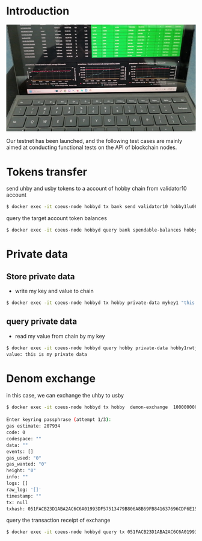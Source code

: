 

# Introduction

![](./images/img_1.jpg)

 Our testnet has been launched, and the following test cases are mainly aimed at conducting functional tests on the API of blockchain nodes.

# Tokens transfer

send uhby and usby tokens to a account of hobby chain from validator10 account 

```sh
$ docker exec -it coeus-node hobbyd tx bank send validator10 hobby1lu08pnjhp6v54mxurampudwr47a62fzqg3z799 80123456789000000000uhby,80123456789000000000usby  --from validator10 --gas auto --gas-adjustment 2 --gas-prices 50000000uhby,50000000usby -y
```

query the target account token balances

```sh
$ docker exec -it coeus-node hobbyd query bank spendable-balances hobby1lu08pnjhp6v54mxurampudwr47a62fzqg3z799
```

# Private data 

## Store private data 

- write my key and value to chain

```sh
$ docker exec -it coeus-node hobbyd tx hobby private-data mykey1 "this is my private data" --from validator10 --gas auto --gas-adjustment 2 --gas-prices 50000000usby -y
```

## query private data

- read my value from chain by my key

```sh
$ docker exec -it coeus-node hobbyd query hobby private-data hobby1rwtj3dkk8pv3cmstv3mj7nlcdp5mdcd5758ylw mykey1
value: this is my private data
```

# Denom exchange

in this case, we can exchange the uhby to usby

```sh
$ docker exec -it coeus-node hobbyd tx hobby  demon-exchange  10000000000000000000  --from validator10 --gas auto --gas-adjustment 2 --gas-prices 50000000uhby -y

Enter keyring passphrase (attempt 1/3):
gas estimate: 207934
code: 0
codespace: ""
data: ""
events: []
gas_used: "0"
gas_wanted: "0"
height: "0"
info: ""
logs: []
raw_log: '[]'
timestamp: ""
tx: null
txhash: 051FACB23D1ABA2AC6C6A01993DF57513479B806A8B69FB841637696CDF6E154
```

query the transaction receipt of exchange

```sh
$ docker exec -it coeus-node hobbyd query tx 051FACB23D1ABA2AC6C6A01993DF57513479B806A8B69FB841637696CDF6E154
```




